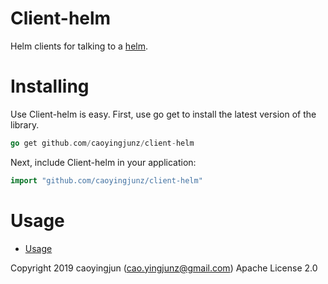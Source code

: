 # Client-helm

Helm clients for talking to a [helm](https://github.com/helm/helm).

# Installing

Use Client-helm is easy. First, use go get to install the latest version of the library.

``` go
go get github.com/caoyingjunz/client-helm
```

Next, include Client-helm in your application:

``` go
import "github.com/caoyingjunz/client-helm"
```

# Usage
- [Usage](./examples/main.go)

Copyright 2019 caoyingjun (cao.yingjunz@gmail.com) Apache License 2.0
